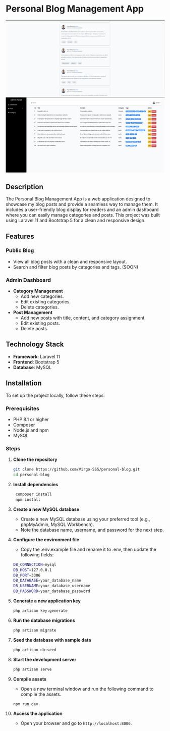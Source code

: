 # Personal Blog Management App

![App Preview](./public/images/app-preview.png)
![App Preview](./public/images/app-preview-2.png)

## Description
The Personal Blog Management App is a web application designed to showcase my blog posts and provide a seamless way to manage them. It includes a user-friendly blog display for readers and an admin dashboard where you can easily manage categories and posts. This project was built using Laravel 11 and Bootstrap 5 for a clean and responsive design.

## Features

### Public Blog
- View all blog posts with a clean and responsive layout.
- Search and filter blog posts by categories and tags. (SOON)

### Admin Dashboard
- **Category Management**
  - Add new categories.
  - Edit existing categories.
  - Delete categories.
- **Post Management**
  - Add new posts with title, content, and category assignment.
  - Edit existing posts.
  - Delete posts.

## Technology Stack
- **Framework**: Laravel 11
- **Frontend**: Bootstrap 5
- **Database**: MySQL

## Installation

To set up the project locally, follow these steps:

### Prerequisites
- PHP 8.1 or higher
- Composer
- Node.js and npm
- MySQL

### Steps
1. **Clone the repository**
   ```bash
   git clone https://github.com/Virgo-SSS/personal-blog.git
   cd personal-blog
   ```

2. **Install dependencies**
   ```bash
    composer install
    npm install
    ```

3. **Create a new MySQL database**
    - Create a new MySQL database using your preferred tool (e.g., phpMyAdmin, MySQL Workbench).
    - Note the database name, username, and password for the next step.

4. **Configure the environment file**
    - Copy the .env.example file and rename it to .env, then update the following fields:
    ```bash
    DB_CONNECTION=mysql
    DB_HOST=127.0.0.1
    DB_PORT=3306
    DB_DATABASE=your_database_name
    DB_USERNAME=your_database_username
    DB_PASSWORD=your_database_password
    ```

5. **Generate a new application key**
    ```bash
    php artisan key:generate
    ```
6. **Run the database migrations**
    ```bash
    php artisan migrate
    ```
7. **Seed the database with sample data**
    ```bash
    php artisan db:seed
    ```

8. **Start the development server**
    ```bash
    php artisan serve
    ```

9. **Compile assets**
    - Open a new terminal window and run the following command to compile the assets.
    ```bash
    npm run dev
    ```

10. **Access the application**
    - Open your browser and go to `http://localhost:8000`.

